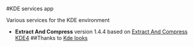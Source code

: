#KDE services app

Various services for the KDE environment

- **Extract And Compress** version 1.4.4 based on [Extract And Compress KDE4](http://kde-look.org/content/show.php?content=84206) 
##Thanks to
[Kde looks](http://kde-look.org/content/show.php?content=84206)
